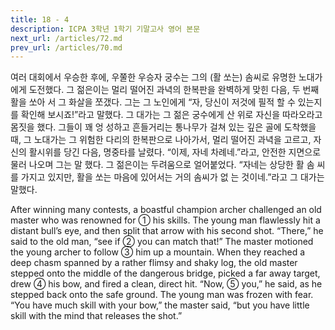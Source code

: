 ```yaml
---
title: 18 - 4
description: ICPA 3학년 1학기 기말고사 영어 본문
next_url: /articles/72.md
prev_url: /articles/70.md
---
```


여러 대회에서 우승한 후에, 우쭐한 우승자 궁수는 그의 (활 쏘는) 솜씨로 유명한 노대가에게 도전했다. 그 젊은이는 멀리 떨어진 과녁의 한복판을 완벽하게 맞힌 다음, 두 번째 활을 쏘아 서 그 화살을 쪼갰다. 그는 그 노인에게 “자, 당신이 저것에 필적 할 수 있는지를 확인해 보시죠!”라고 말했다. 그 대가는 그 젊은 궁수에게 산 위로 자신을 따라오라고 몸짓을 했다. 그들이 꽤 엉 성하고 흔들거리는 통나무가 걸쳐 있는 깊은 골에 도착했을 때, 그 노대가는 그 위험한 다리의 한복판으로 나아가서, 멀리 떨어진 과녁을 고르고, 자신의 활시위를 당긴 다음, 명중타를 날렸다. “이제, 자네 차례네.”라고, 안전한 지면으로 물러 나오며 그는 말 했다. 그 젊은이는 두려움으로 얼어붙었다. “자네는 상당한 활 솜 씨를 가지고 있지만, 활을 쏘는 마음에 있어서는 거의 솜씨가 없 는 것이네.”라고 그 대가는 말했다.

After winning many contests, a boastful champion archer challenged an old master who was renowned for ① his skills. The young man flawlessly hit a distant bull’s eye, and then split that arrow with his second shot. “There,” he said to the old man, “see if ② you can match that!” The master motioned the young archer to follow ③ him up a mountain. When they reached a deep chasm spanned by a rather flimsy and shaky log, the old master stepped onto the middle of the dangerous bridge, picked a far away target, drew ④ his bow, and fired a clean, direct hit. “Now, ⑤ you,” he said, as he stepped back onto the safe ground. The young man was frozen with fear. “You have much skill with your bow,” the master said, “but you have little skill with the mind that releases the shot.”
